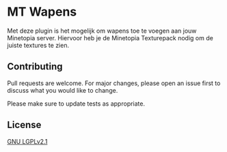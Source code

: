# MT Wapens

Met deze plugin is het mogelijk om wapens toe te voegen aan jouw Minetopia server. Hiervoor heb je de Minetopia Texturepack nodig om de juiste textures te zien.

## Contributing
Pull requests are welcome. For major changes, please open an issue first to discuss what you would like to change.

Please make sure to update tests as appropriate.

## License
[GNU LGPLv2.1](https://choosealicense.com/licenses/lgpl-2.1/)

